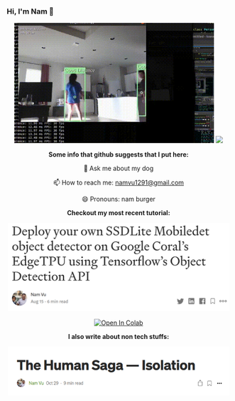 ### Hi, I'm Nam 👋

<div align="center">
     
   <img src="https://github.com/Namburger/social-distancing-violator-detector/blob/master/assets/sdv_ssdlite_mobiledet_resized.gif" width="450">
   <img src="https://github.com/Namburger/edgetpu-detection-camera/blob/master/test_data/demo.gif" width="360">

**Some info that github suggests that I put here:**

💬 Ask me about my dog

📫 How to reach me: namvu1291@gmail.com

😄 Pronouns: nam burger

**Checkout my most recent tutorial:**

[<img width="500" src="https://github.com/Namburger/edgetpu-ssdlite-mobiledet-retrain/blob/master/assets/medium.png">](https://medium.com/@namvu1291/deploy-your-own-ssdlite-mobiledet-object-detector-on-google-corals-edgetpu-using-tensorflow-s-f41f1e3360c8)

[![Open In Colab](https://colab.research.google.com/assets/colab-badge.svg)](https://colab.research.google.com/github/Namburger/edgetpu-ssdlite-mobiledet-retrain/blob/master/ssdlite_mobiledet_transfer_learning_cat_vs_dog.ipynb)

**I also write about non tech stuffs:**

[<img width="500" src="https://github.com/Namburger/namburger/blob/master/asset/human_saga1.png">](https://namburger.medium.com/the-human-saga-isolation-d789e8656095)

</div>
